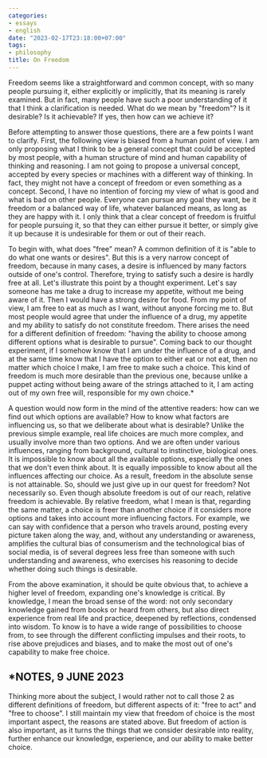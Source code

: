 ```yaml
---
categories:
- essays
- english
date: "2023-02-17T23:18:00+07:00"
tags:
- philosophy
title: On Freedom
---
```


Freedom seems like a straightforward and common concept, with so many people pursuing it,
either explicitly or implicitly, that its meaning is rarely examined.
But in fact, many people have such a poor understanding of it that I think a clarification is needed.
What do we mean by "freedom"? Is it desirable? Is it achievable? If yes, then how can we achieve it?

Before attempting to answer those questions, there are a few points I want to clarify.
First, the following view is biased from a human point of view.
I am only proposing what I think to be a general concept that could be accepted by most people,
with a human structure of mind and human capability of thinking and reasoning.
I am not going to propose a universal concept, accepted by every species or machines with a different way of thinking.
In fact, they might not have a concept of freedom or even something as a concept.
Second, I have no intention of forcing my view of what is good and what is bad on other people.
Everyone can pursue any goal they want, be it freedom or a balanced way of life, whatever balanced means,
as long as they are happy with it. I only think that a clear concept of freedom is fruitful for people pursuing it,
so that they can either pursue it better, or simply give it up because it is undesirable for them or out of their reach.

To begin with, what does "free" mean? A common definition of it is "able to do what one wants or desires".
But this is a very narrow concept of freedom, because in many cases,
a desire is influenced by many factors outside of one's control.
Therefore, trying to satisfy such a desire is hardly free at all. Let's illustrate this point by a thought experiment.
Let's say someone has me take a drug to increase my appetite, without me being aware of it.
Then I would have a strong desire for food. From my point of view,
I am free to eat as much as I want, without anyone forcing me to.
But most people would agree that under the influence of a drug,
my appetite and my ability to satisfy do not constitute freedom.
There arises the need for a different definition of freedom:
"having the ability to choose among different options what is desirable to pursue".
Coming back to our thought experiment, if I somehow know that I am under the influence of a drug,
and at the same time know that I have the option to either eat or not eat, then no matter which choice I make,
I am free to make such a choice. This kind of freedom is much more desirable than the previous one,
because unlike a puppet acting without being aware of the strings attached to it,
I am acting out of my own free will, responsible for my own choice.*

A question would now form in the mind of the attentive readers: how can we find out which options are available?
How to know what factors are influencing us, so that we deliberate about what is desirable?
Unlike the previous simple example, real life choices are much more complex, and usually involve more than two options.
And we are often under various influences, ranging from background, cultural to instinctive, biological ones.
It is impossible to know about all the available options, especially the ones that we don't even think about.
It is equally impossible to know about all the influences affecting our choice.
As a result, freedom in the absolute sense is not attainable. So, should we just give up in our quest for freedom?
Not necessarily so. Even though absolute freedom is out of our reach, relative freedom is achievable.
By relative freedom, what I mean is that, regarding the same matter,
a choice is freer than another choice if it considers more options and takes into account more influencing factors.
For example, we can say with confidence that a person who travels around, posting every picture taken along the way,
and, without any understanding or awareness,
amplifies the cultural bias of consumerism and the technological bias of social media,
is of several degrees less free than someone with such understanding and awareness,
who exercises his reasoning to decide whether doing such things is desirable.

From the above examination, it should be quite obvious that, to achieve a higher level of freedom,
expanding one's knowledge is critical. By knowledge, I mean the broad sense of the word:
not only secondary knowledge gained from books or heard from others,
but also direct experience from real life and practice, deepened by reflections, condensed into wisdom.
To know is to have a wide range of possibilities to choose from,
to see through the different conflicting impulses and their roots,
to rise above prejudices and biases, and to make the most out of one's capability to make free choice.

## *NOTES, 9 JUNE 2023

Thinking more about the subject, I would rather not to call those 2 as different definitions of freedom,
but different aspects of it: "free to act" and "free to choose".
I still maintain my view that freedom of choice is the most important aspect, the reasons are stated above.
But freedom of action is also important, as it turns the things that we consider desirable into reality,
further enhance our knowledge, experience, and our ability to make better choice.